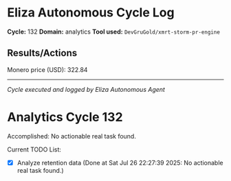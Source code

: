# Eliza Autonomous Cycle Log

**Cycle:** 132
**Domain:** analytics
**Tool used:** `DevGruGold/xmrt-storm-pr-engine`

## Results/Actions
Monero price (USD): 322.84

---
*Cycle executed and logged by Eliza Autonomous Agent*

# Analytics Cycle 132

Accomplished: No actionable real task found.

Current TODO List:

- [x] Analyze retention data  (Done at Sat Jul 26 22:27:39 2025: No actionable real task found.)